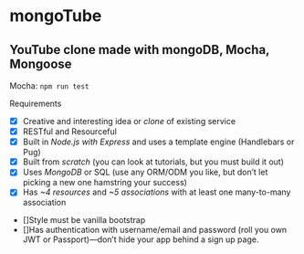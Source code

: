 # mongoTube
## YouTube clone made with mongoDB, Mocha, Mongoose

Mocha: `npm run test`

Requirements

- [x] Creative and interesting idea or *clone* of existing service
- [x] RESTful and Resourceful 
- [x] Built in *Node.js with Express* and uses a template engine (Handlebars or Pug)
- [x] Built from *scratch* (you can look at tutorials, but you must build it out) 
- [x] Uses *MongoDB* or SQL (use any ORM/ODM you like, but don’t let picking a new one hamstring your success)
- [x] Has *~4 resources* and *~5 associations* with at least one many-to-many association
- []Style must be vanilla bootstrap
- []Has authentication with username/email and password (roll you own JWT or Passport)—don’t hide your app behind a sign up page.
